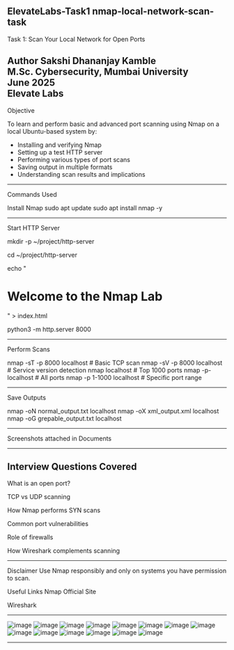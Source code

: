  ElevateLabs-Task1
nmap-local-network-scan-task
---
Task 1: Scan Your Local Network for Open Ports

  Author
**Sakshi Dhananjay Kamble**  
M.Sc. Cybersecurity, Mumbai University  
June 2025  
Elevate Labs
---
 Objective

To learn and perform basic and advanced port scanning using Nmap on a local Ubuntu-based system by:
- Installing and verifying Nmap
- Setting up a test HTTP server
- Performing various types of port scans
- Saving output in multiple formats
- Understanding scan results and implications

---
Commands Used

Install Nmap
sudo apt update
sudo apt install nmap -y

---
Start HTTP Server

mkdir -p ~/project/http-server

cd ~/project/http-server

echo "<html><body><h1>Welcome to the Nmap Lab</h1></body></html>" > index.html

python3 -m http.server 8000

---
Perform Scans

nmap -sT -p 8000 localhost               # Basic TCP scan
nmap -sV -p 8000 localhost               # Service version detection
nmap localhost                           # Top 1000 ports
nmap -p- localhost                       # All ports
nmap -p 1-1000 localhost                 # Specific port range

---
Save Outputs

nmap -oN normal_output.txt localhost
nmap -oX xml_output.xml localhost
nmap -oG grepable_output.txt localhost

---

Screenshots attached in Documents

---

Interview Questions Covered
---

What is an open port?

TCP vs UDP scanning

How Nmap performs SYN scans

Common port vulnerabilities

Role of firewalls

How Wireshark complements scanning

---

Disclaimer
Use Nmap responsibly and only on systems you have permission to scan.

Useful Links
Nmap Official Site

Wireshark

---
![image](https://github.com/user-attachments/assets/43ffed98-02b1-4f7d-8440-f4e70b2292e2)
![image](https://github.com/user-attachments/assets/cb03c952-7b5e-4886-99f3-5d23eb0dc7a5)
![image](https://github.com/user-attachments/assets/93abcf1b-28ac-4100-9de8-90013ffe04e8)
![image](https://github.com/user-attachments/assets/f039608b-1ad8-41c8-9752-b1ec46f597c5)
![image](https://github.com/user-attachments/assets/3d67667a-6e6e-4f48-a14d-39530c5a9034)
![image](https://github.com/user-attachments/assets/bb82474d-89fd-48ca-afeb-19ced679548f)
![image](https://github.com/user-attachments/assets/74a97f26-e6f1-4e55-9570-706a6f3569f6)
![image](https://github.com/user-attachments/assets/78e1dcaf-cb58-4c97-b324-48af7afbf665)
![image](https://github.com/user-attachments/assets/457a480a-f520-40f6-94a6-7913d67f4d74)
![image](https://github.com/user-attachments/assets/ef18c468-5818-4c50-9f12-7e8a20aaec23)
![image](https://github.com/user-attachments/assets/21e83408-6628-4642-96cb-a45c954a5183)
![image](https://github.com/user-attachments/assets/882eddae-5f23-42aa-a7d6-08f1d488418a)
![image](https://github.com/user-attachments/assets/8b69e812-d1da-4d8b-bfcd-0a6eb623afa7)
![image](https://github.com/user-attachments/assets/456b6c1a-dc6c-4056-b59e-950bdc0fab31)

---

